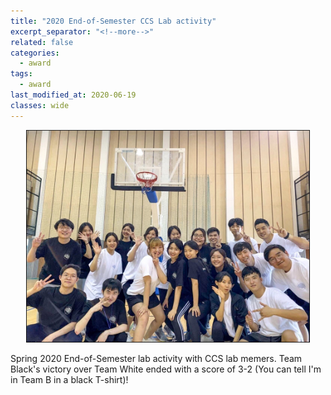 ```yaml
---
title: "2020 End-of-Semester CCS Lab activity"
excerpt_separator: "<!--more-->"
related: false
categories:
  - award
tags:
  - award
last_modified_at: 2020-06-19
classes: wide
---
```


<p align="center">
    <img width="90%" src="/images/posts/post_2020_ccslab_endofsems.png">
</p>

Spring 2020 End-of-Semester lab activity with CCS lab memers. Team Black's victory over Team White ended with a score of 3-2 (You can tell I'm in Team B in a black T-shirt)! 
